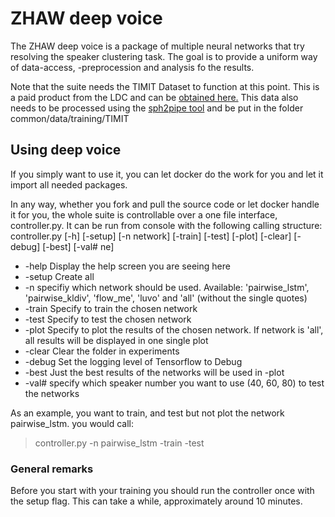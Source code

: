  # ZHAW deep voice
 
 The ZHAW deep voice is a package of multiple neural networks that try resolving the speaker clustering task. The goal is to provide a uniform way of data-access, -preprocession and analysis fo the results.
 
 Note that the suite needs the TIMIT Dataset to function at this point. This is a paid product from the LDC and can be [obtained here.](https://www.ldc.upenn.edu/)
This data also needs to be processed using the [sph2pipe tool](https://www.ldc.upenn.edu/language-resources/tools/sphere-conversion-tools) and be put in the folder common/data/training/TIMIT

 ## Using deep voice
 If you simply want to use it, you can let docker do the work for you and let it import all needed packages.
 
 In any way, whether you fork and pull the source code or let docker handle it for you, the whole suite is controllable over a one file interface, controller.py.
 It can be run from console with the following calling structure:
  controller.py [-h] [-setup] [-n network] [-train] [-test] [-plot] [-clear] [-debug] [-best] [-val# ne]
  - -help Display the help screen you are seeing here
  - -setup Create all 
  - -n specifiy which network should be used. Available:
  'pairwise_lstm', 'pairwise_kldiv', 'flow_me', 'luvo' and 'all' (without the single quotes)
  - -train Specify to train the chosen network
  - -test Specify to test the chosen network
  - -plot Specify to plot the results of the chosen network. If network is 'all', all results will be displayed in one single plot
  - -clear Clear the folder in experiments
  - -debug Set the logging level of Tensorflow to Debug
  - -best Just the best results of the networks will be used in -plot
  - -val# specify which speaker number you want to use (40, 60, 80) to test the networks
  
As an example, you want to train, and test but not plot the network pairwise_lstm. you would call:
> controller.py -n pairwise_lstm -train -test

### General remarks
Before you start with your training you should run the controller once with the setup flag. This can take a while, approximately around 10 minutes.
